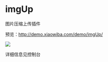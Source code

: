 # imgUp
<p>图片压缩上传插件</p>
<p>预览：<a href='http://demo.xiaowiba.com/demo/imgUp/'>http://demo.xiaowiba.com/demo/imgUp/</a></p>
<img src='http://images.xiaowiba.com/19-1-4/26292887.jpg'>
<p>详细信息见控制台</p>
